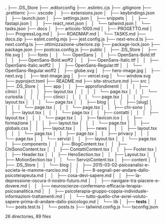 .
├── .DS_Store
├── .editorconfig
├── .eslintrc.cjs
├── .gitignore
├── .prettierrc
├── .vscode
│   ├── extensions.json
│   ├── keybindings.json
│   ├── launch.json
│   ├── settings.json
│   ├── snippets
│   │   ├── fastapi.json
│   │   ├── react_next.json
│   │   └── tailwind.json
│   └── tasks.json
├── docs
│   ├── articolo-1000.md
│   ├── PROGETTO.md 
│   ├── ProgressLog.md
│   ├── ROADMAP.md
│   └── TASKS.md
├── docs.zip
├── eslint.config.mjs
├── jest.config.js
├── next-env.d.ts
├── next.config.ts
├── ottimizzazione-ulteriore.zip
├── package-lock.json
├── package.json
├── postcss.config.js
├── public
│   ├── .DS_Store
│   ├── file.svg
│   ├── fonts
│   │   └── OpenSans
│   │       ├── OpenSans-Bold.ttf
│   │       ├── OpenSans-Bold.woff2
│   │       ├── OpenSans-Italic.ttf
│   │       ├── OpenSans-Italic.woff2
│   │       ├── OpenSans-Regular.ttf
│   │       └── OpenSans-Regular.woff2
│   ├── globe.svg
│   ├── hero-image.jpg
│   ├── next.svg
│   ├── test-image.jpg
│   ├── vercel.svg
│   └── window.svg
├── pyproject.toml
├── README.md
├── site-structure.md
├── src
│   ├── .DS_Store
│   ├── app
│   │   ├── approfondimenti
│   │   │   ├── clinici
│   │   │   │   ├── layout.tsx
│   │   │   │   └── page.tsx
│   │   │   └── curiosita
│   │   │       ├── clinici
│   │   │       │   └── page.tsx
│   │   │       ├── layout.tsx
│   │   │       └── page.tsx
│   │   ├── blog
│   │   │   ├── [slug]
│   │   │   │   └── page.tsx
│   │   │   └── page.tsx
│   │   ├── chi-sono
│   │   │   ├── layout.tsx
│   │   │   └── page.tsx
│   │   ├── contatti
│   │   │   ├── layout.tsx
│   │   │   └── page.tsx
│   │   ├── favicon.ico
│   │   ├── formazione
│   │   │   ├── layout.tsx
│   │   │   └── page.tsx
│   │   ├── globals.css
│   │   ├── layout.tsx
│   │   ├── news
│   │   │   ├── layout.tsx
│   │   │   └── page.tsx
│   │   ├── page.tsx
│   │   ├── privacy
│   │   │   └── page.tsx
│   │   └── servizi
│   │       ├── layout.tsx
│   │       └── page.tsx
│   ├── components
│   │   ├── BlogContent.tsx
│   │   ├── ChiSonoContent.tsx
│   │   ├── ContattiContent.tsx
│   │   ├── Footer.tsx
│   │   ├── Header.tsx
│   │   ├── HeroSection.tsx
│   │   ├── Layout.tsx
│   │   ├── MotionSection.tsx
│   │   └── ServiziContent.tsx
│   ├── content
│   │   ├── .DS_Store
│   │   └── blog
│   │       ├── 2015-03-02-psicoanalisi-e-societa-le-mamme-narciso.md
│   │       ├── 8-segnali-per-andare-dallo-psicoterapeuta.md
│   │       ├── cosa-devi-sapere.md
│   │       ├── la-depressione-oscura-il-nostro-futuro.md
│   │       ├── navigare-tra-piacere-e-dovere.md
│   │       ├── neuroscienze-confermano-efficacia-terapia-psicoanalitica.md
│   │       ├── psicoterapia-gruppo-coppia-individuale-informazioni-trattamenti.md
│   │       └── tutto-quello-che-avrei-voluto-sapere-prima-di-andare-dallo-psicologo.md
│   └── lib
│       ├── __tests__
│       │   └── posts.test.ts
│       └── posts.ts
├── tailwind.config.js
└── tsconfig.json

26 directories, 89 files
